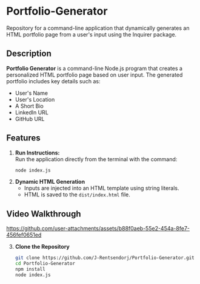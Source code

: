 # Portfolio-Generator

Repository for a command-line application that dynamically generates an HTML portfolio page from a user's input using the Inquirer package.

## Description

**Portfolio Generator** is a command-line Node.js program that creates a personalized HTML portfolio page based on user input. The generated portfolio includes key details such as:

- User's Name  
- User's Location  
- A Short Bio  
- LinkedIn URL  
- GitHub URL  

## Features

1. **Run Instructions:**  
   Run the application directly from the terminal with the command:
   ```bash
   node index.js

2. **Dynamic HTML Generation**
   - Inputs are injected into an HTML template using string literals.
   - HTML is saved to the `dist/index.html` file.

## Video Walkthrough


https://github.com/user-attachments/assets/b88f0aeb-55e2-454a-8fe7-456fef0651ed



3. **Clone the Repository**
   ```bash
   git clone https://github.com/J-Rentsendorj/Portfolio-Generator.git
   cd Portfolio-Generator
   npm install
   node index.js

